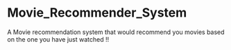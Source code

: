 # Movie_Recommender_System
A Movie recommendation system that would recommend you movies based on the one you have just watched !!
